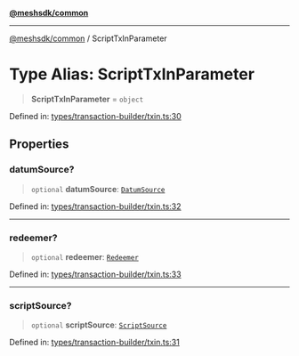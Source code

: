 [**@meshsdk/common**](../README.md)

***

[@meshsdk/common](../globals.md) / ScriptTxInParameter

# Type Alias: ScriptTxInParameter

> **ScriptTxInParameter** = `object`

Defined in: [types/transaction-builder/txin.ts:30](https://github.com/MeshJS/mesh/blob/1abde1553cbd7cf2cf4e40197fc0de9e4a7d0f49/packages/mesh-common/src/types/transaction-builder/txin.ts#L30)

## Properties

### datumSource?

> `optional` **datumSource**: [`DatumSource`](DatumSource.md)

Defined in: [types/transaction-builder/txin.ts:32](https://github.com/MeshJS/mesh/blob/1abde1553cbd7cf2cf4e40197fc0de9e4a7d0f49/packages/mesh-common/src/types/transaction-builder/txin.ts#L32)

***

### redeemer?

> `optional` **redeemer**: [`Redeemer`](Redeemer.md)

Defined in: [types/transaction-builder/txin.ts:33](https://github.com/MeshJS/mesh/blob/1abde1553cbd7cf2cf4e40197fc0de9e4a7d0f49/packages/mesh-common/src/types/transaction-builder/txin.ts#L33)

***

### scriptSource?

> `optional` **scriptSource**: [`ScriptSource`](ScriptSource.md)

Defined in: [types/transaction-builder/txin.ts:31](https://github.com/MeshJS/mesh/blob/1abde1553cbd7cf2cf4e40197fc0de9e4a7d0f49/packages/mesh-common/src/types/transaction-builder/txin.ts#L31)
